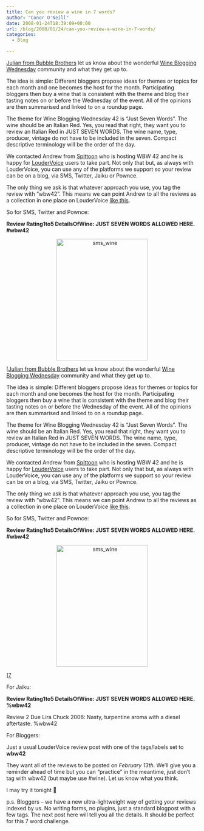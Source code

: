 ```yaml
---
title: Can you review a wine in 7 words?
author: "Conor O'Neill"
date: 2008-01-24T18:39:09+00:00
url: /blog/2008/01/24/can-you-review-a-wine-in-7-words/
categories:
  - Blog

---
```

[Julian from Bubble Brothers][1] let us know about the wonderful [Wine Blogging Wednesday][2] community and what they get up to.

The idea is simple: Different bloggers propose ideas for themes or topics for each month and one becomes the host for the month. Participating bloggers then buy a wine that is consistent with the theme and blog their tasting notes on or before the Wednesday of the event. All of the opinions are then summarised and linked to on a roundup page.

The theme for Wine Blogging Wednesday 42 is &#8220;Just Seven Words&#8221;. The wine should be an Italian Red. Yes, you read that right, they want you to review an Italian Red in JUST SEVEN WORDS. The wine name, type, producer, vintage do not have to be included in the seven. Compact descriptive terminology will be the order of the day.

We contacted Andrew from [Spittoon][3] who is hosting WBW 42 and he is happy for [LouderVoice][4] users to take part. Not only that but, as always with LouderVoice, you can use any of the platforms we support so your review can be on a blog, via SMS, Twitter, Jaiku or Pownce.

The only thing we ask is that whatever approach you use, you tag the review with &#8220;wbw42&#8221;. This means we can point Andrew to all the reviews as a collection in one place on LouderVoice [like this][5].

So for SMS, Twitter and Pownce:
  
**Review Rating1to5 DetailsOfWine: JUST SEVEN WORDS ALLOWED HERE. #wbw42**

[][6]

<p style="text-align: center">
  <a href="http://www.flickr.com/photos/bandon1/2217164958/" title="sms_wine by bandon1, on Flickr"><img src="https://loudervoice.com/wp-content/uploads/2008/01/24/can-you-review-a-wine-in-7-words/2217164958_f704eeae64_o.jpg" alt="sms_wine" height="320" width="240" /></a>
</p>

[[Julian from Bubble Brothers][1] let us know about the wonderful [Wine Blogging Wednesday][2] community and what they get up to.

The idea is simple: Different bloggers propose ideas for themes or topics for each month and one becomes the host for the month. Participating bloggers then buy a wine that is consistent with the theme and blog their tasting notes on or before the Wednesday of the event. All of the opinions are then summarised and linked to on a roundup page.

The theme for Wine Blogging Wednesday 42 is &#8220;Just Seven Words&#8221;. The wine should be an Italian Red. Yes, you read that right, they want you to review an Italian Red in JUST SEVEN WORDS. The wine name, type, producer, vintage do not have to be included in the seven. Compact descriptive terminology will be the order of the day.

We contacted Andrew from [Spittoon][3] who is hosting WBW 42 and he is happy for [LouderVoice][4] users to take part. Not only that but, as always with LouderVoice, you can use any of the platforms we support so your review can be on a blog, via SMS, Twitter, Jaiku or Pownce.

The only thing we ask is that whatever approach you use, you tag the review with &#8220;wbw42&#8221;. This means we can point Andrew to all the reviews as a collection in one place on LouderVoice [like this][5].

So for SMS, Twitter and Pownce:
  
**Review Rating1to5 DetailsOfWine: JUST SEVEN WORDS ALLOWED HERE. #wbw42**

[][6]

<p style="text-align: center">
  <a href="http://www.flickr.com/photos/bandon1/2217164958/" title="sms_wine by bandon1, on Flickr"><img src="https://loudervoice.com/wp-content/uploads/2008/01/24/can-you-review-a-wine-in-7-words/2217164958_f704eeae64_o.jpg" alt="sms_wine" height="320" width="240" /></a>
</p>

][7] 

For Jaiku:
  
**Review Rating1to5 DetailsOfWine: JUST SEVEN WORDS ALLOWED HERE. %wbw42**

Review 2 Due Lira Chuck 2006: Nasty, turpentine aroma with a diesel aftertaste. %wbw42

For Bloggers:
  
Just a usual LouderVoice review post with one of the tags/labels set to **wbw42** 

They want all of the reviews to be posted on _February 13th_. We&#8217;ll give you a reminder ahead of time but you can &#8220;practice&#8221; in the meantime, just don&#8217;t tag with wbw42 (but maybe use #wine). Let us know what you think.

I may try it tonight 🙂

p.s. Bloggers &#8211; we have a new ultra-lightweight way of getting your reviews indexed by us. No writing forms, no plugins, just a standard blogpost with a few tags. The next post here will tell you all the details. It should be perfect for this 7 word challenge.

 [1]: http://bubblebrothers.com/blog/?p=333
 [2]: http://www.winebloggingwednesday.org/
 [3]: http://www.spittoon.biz/wbw_just_seven_words.html
 [4]: https://loudervoice.com/
 [5]: https://loudervoice.com/tags/wine
 [6]: http://www.flickr.com/photos/bandon1/2217164958/ "sms_wine by bandon1, on Flickr"
 [7]: http://www.flickr.com/photos/bandon1/2216347687/ "twitter_wine2 by bandon1, on Flickr"